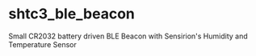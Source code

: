 # shtc3_ble_beacon
Small CR2032 battery driven BLE Beacon with Sensirion's Humidity and Temperature Sensor
